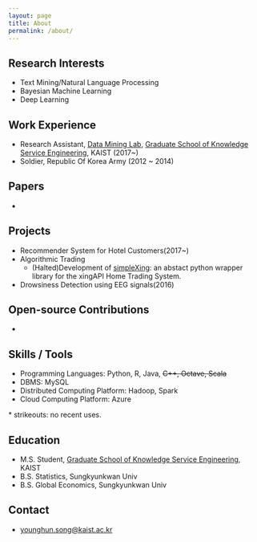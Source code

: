 ```yaml
---
layout: page
title: About
permalink: /about/
---
```


## Research Interests
- Text Mining/Natural Language Processing
- Bayesian Machine Learning
- Deep Learning

## Work Experience
- Research Assistant, [Data Mining Lab](http://dm.kaist.ac.kr/), [Graduate School of Knowledge Service Engineering](http://kse.kaist.ac.kr/), KAIST (2017~)
- Soldier, Republic Of Korea Army (2012 ~ 2014)

## Papers
- 

## Projects
- Recommender System for Hotel Customers(2017~)
- Algorithmic Trading
  - (Halted)Development of [simpleXing](https://github.com/yhs-968/simpleXing): an abstact python wrapper library for the xingAPI Home Trading System.
- Drowsiness Detection using EEG signals(2016)

## Open-source Contributions
- 

## Skills / Tools
- Programming Languages: Python, R, Java, <s>C++, Octave, Scala</s>
- DBMS: MySQL
- Distributed Computing Platform: Hadoop, Spark
- Cloud Computing Platform: Azure

\* strikeouts: no recent uses.

## Education
- M.S. Student, [Graduate School of Knowledge Service Engineering](http://kse.kaist.ac.kr/), KAIST
- B.S. Statistics, Sungkyunkwan Univ
- B.S. Global Economics, Sungkyunkwan Univ

## Contact
- younghun.song@kaist.ac.kr
